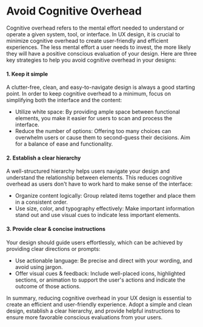 # Avoid Cognitive Overhead

Cognitive overhead refers to the mental effort needed to understand or operate a given system, tool, or interface. In UX design, it is crucial to minimize cognitive overhead to create user-friendly and efficient experiences. The less mental effort a user needs to invest, the more likely they will have a positive conscious evaluation of your design. Here are three key strategies to help you avoid cognitive overhead in your designs:

#### 1. Keep it simple

A clutter-free, clean, and easy-to-navigate design is always a good starting point. In order to keep cognitive overhead to a minimum, focus on simplifying both the interface and the content:

  - Utilize white space: By providing ample space between functional elements, you make it easier for users to scan and process the interface.
  - Reduce the number of options: Offering too many choices can overwhelm users or cause them to second-guess their decisions. Aim for a balance of ease and functionality.

#### 2. Establish a clear hierarchy

A well-structured hierarchy helps users navigate your design and understand the relationship between elements. This reduces cognitive overhead as users don't have to work hard to make sense of the interface:

  - Organize content logically: Group related items together and place them in a consistent order.
  - Use size, color, and typography effectively: Make important information stand out and use visual cues to indicate less important elements.

#### 3. Provide clear & concise instructions

Your design should guide users effortlessly, which can be achieved by providing clear directions or prompts:

  - Use actionable language: Be precise and direct with your wording, and avoid using jargon.
  - Offer visual cues & feedback: Include well-placed icons, highlighted sections, or animation to support the user's actions and indicate the outcome of those actions.

In summary, reducing cognitive overhead in your UX design is essential to create an efficient and user-friendly experience. Adopt a simple and clean design, establish a clear hierarchy, and provide helpful instructions to ensure more favorable conscious evaluations from your users.